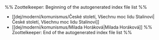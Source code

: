 %% Zoottelkeeper: Beginning of the autogenerated index file list  %%
-  [[dej/moderní/komunismus/České století, Všechnu moc lidu Stalinovi|České století, Všechnu moc lidu Stalinovi]]
-  [[dej/moderní/komunismus/Milada Horáková|Milada Horáková]]
%% Zoottelkeeper: End of the autogenerated index file list  %%
